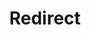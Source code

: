 ﻿---
layout: src/layouts/Redirect.astro
title: Redirect
redirect: https://octopus.com/docs/deployments/azure/service-fabric/deploying-a-package-to-a-service-fabric-cluster
pubDate:  2023-01-01
navSearch: false
navSitemap: false
navMenu: false
---
